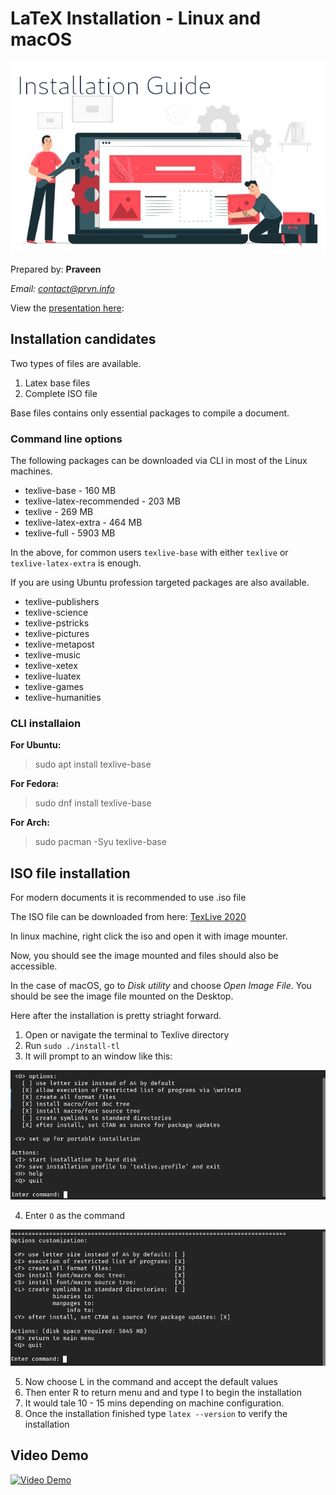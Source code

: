 # LaTeX Installation - Linux and macOS #

![](setup.jpg)

Prepared by: **Praveen**

*Email: contact@prvn.info*

View the [presentation here](https://bit.ly/30geDGc):

## Installation candidates ##

Two types of files are available.

1. Latex base files
2. Complete ISO file

Base files contains only essential packages to compile a document.

### Command line options ###

The following packages can be downloaded via CLI in most of the Linux machines.

* texlive-base - 160 MB
* texlive-latex-recommended - 203 MB
* texlive - 269 MB
* texlive-latex-extra - 464 MB
* texlive-full - 5903 MB

In the above, for common users `texlive-base` with either `texlive` or `texlive-latex-extra` is enough.

If you are using Ubuntu profession targeted packages are also available.

* texlive-publishers
* texlive-science
* texlive-pstricks
* texlive-pictures
* texlive-metapost
* texlive-music
* texlive-xetex
* texlive-luatex
* texlive-games
* texlive-humanities

### CLI installaion ###

**For Ubuntu:**

> sudo apt install texlive-base

**For Fedora:**

> sudo dnf install texlive-base

**For Arch:**

> sudo pacman -Syu texlive-base

## ISO file installation ##

For modern documents it is recommended to use .iso file

The ISO file can be downloaded from here: [TexLive 2020](https://mirror.unpad.ac.id/ctan/systems/texlive/Images/texlive2020.iso)

In linux machine, right click the iso and open it with image mounter.

Now, you should see the image mounted and files should also be accessible.

In the case of macOS, go to *Disk utility* and choose *Open Image File*. You should be see the image file mounted on the Desktop.

Here after the installation is pretty striaght forward.

1. Open or navigate the terminal to Texlive directory
2. Run `sudo ./install-tl`
3. It will prompt to an window like this:

![](tut-1.png)

4. Enter `O` as the command

![](tut-2.png)

5. Now choose L in the command and accept the default values
6. Then enter R to return menu and and type I to begin the installation
7. It would tale 10 - 15 mins depending on machine configuration.
8. Once the installation finished type `latex --version` to verify the installation

## Video Demo ##

[![Video Demo](https://j.gifs.com/mOznOp.gif)](https://www.youtube.com/watch?v=YOz-Cqfl89g)

